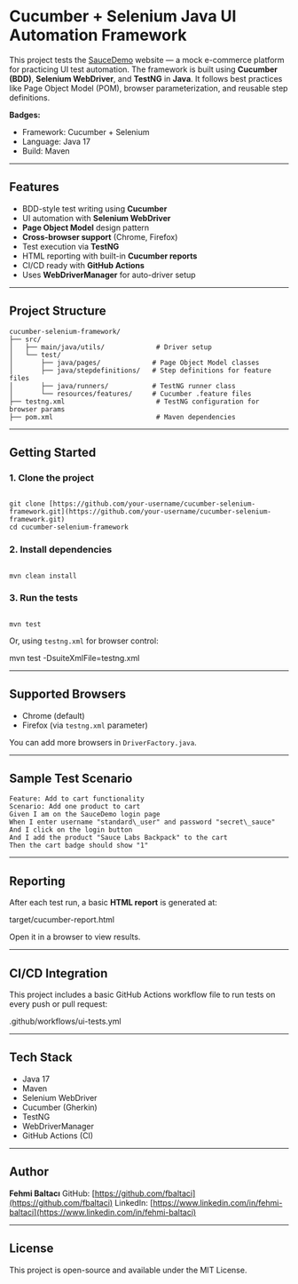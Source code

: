 # Cucumber + Selenium Java UI Automation Framework

This project tests the [SauceDemo](https://www.saucedemo.com/) website — a mock e-commerce platform for
practicing UI test automation. The framework is built using **Cucumber (BDD)**, **Selenium WebDriver**,
and **TestNG** in **Java**. It follows best practices like Page Object Model (POM), browser
parameterization, and reusable step definitions.

**Badges:**

* Framework: Cucumber + Selenium
* Language: Java 17
* Build: Maven

---

## Features

* BDD-style test writing using **Cucumber**
* UI automation with **Selenium WebDriver**
* **Page Object Model** design pattern
* **Cross-browser support** (Chrome, Firefox)
* Test execution via **TestNG**
* HTML reporting with built-in **Cucumber reports**
* CI/CD ready with **GitHub Actions**
* Uses **WebDriverManager** for auto-driver setup

---

## Project Structure
```
cucumber-selenium-framework/
├── src/
│   ├── main/java/utils/             # Driver setup
│   └── test/
│       ├── java/pages/             # Page Object Model classes
│       ├── java/stepdefinitions/   # Step definitions for feature files
│       ├── java/runners/           # TestNG runner class
│       └── resources/features/     # Cucumber .feature files
├── testng.xml                       # TestNG configuration for browser params
├── pom.xml                          # Maven dependencies
```
---

## Getting Started

### 1. Clone the project

```shell

git clone [https://github.com/your-username/cucumber-selenium-framework.git](https://github.com/your-username/cucumber-selenium-framework.git)
cd cucumber-selenium-framework
```

### 2. Install dependencies

```shell

mvn clean install
```

### 3. Run the tests

```shell

mvn test
```

Or, using `testng.xml` for browser control:

mvn test -DsuiteXmlFile=testng.xml

---

## Supported Browsers

* Chrome (default)
* Firefox (via `testng.xml` parameter)

You can add more browsers in `DriverFactory.java`.

---

## Sample Test Scenario

```gherkin
Feature: Add to cart functionality
Scenario: Add one product to cart
Given I am on the SauceDemo login page
When I enter username "standard\_user" and password "secret\_sauce"
And I click on the login button
And I add the product "Sauce Labs Backpack" to the cart
Then the cart badge should show "1"
```

---

## Reporting

After each test run, a basic **HTML report** is generated at:

target/cucumber-report.html

Open it in a browser to view results.

---

## CI/CD Integration

This project includes a basic GitHub Actions workflow file to run tests on every push or pull request:

.github/workflows/ui-tests.yml

---

## Tech Stack

* Java 17
* Maven
* Selenium WebDriver
* Cucumber (Gherkin)
* TestNG
* WebDriverManager
* GitHub Actions (CI)

---

## Author

**Fehmi Baltacı**
GitHub: [https://github.com/fbaltaci](https://github.com/fbaltaci)
LinkedIn: [https://www.linkedin.com/in/fehmi-baltaci](https://www.linkedin.com/in/fehmi-baltaci)

---

## License

This project is open-source and available under the MIT License.